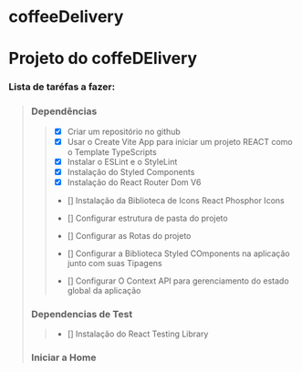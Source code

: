 # coffeeDelivery

# Projeto do coffeDElivery

### Lista de taréfas a fazer:
> ### Dependências
>> - [x] Criar um repositório no github
>> - [x] Usar o Create Vite App para iniciar um projeto REACT como o Template TypeScripts
>> - [x] Instalar o ESLint e o StyleLint
>> - [x] Instalação do Styled Components
>> - [x] Instalação do React Router Dom V6
>> - [] Instalação da Biblioteca de Icons React Phosphor Icons
>> - [] Configurar estrutura de pasta do projeto
>> - [] Configurar as Rotas do projeto
>> - [] Configurar a Biblioteca Styled COmponents na aplicação junto com suas Tipagens
>> 
>> - [] Configurar O Context API para gerenciamento do estado global da aplicação
>
> ### Dependencias de Test
>> - [] Instalação do React Testing Library
>>
> ### Iniciar a Home 
>
